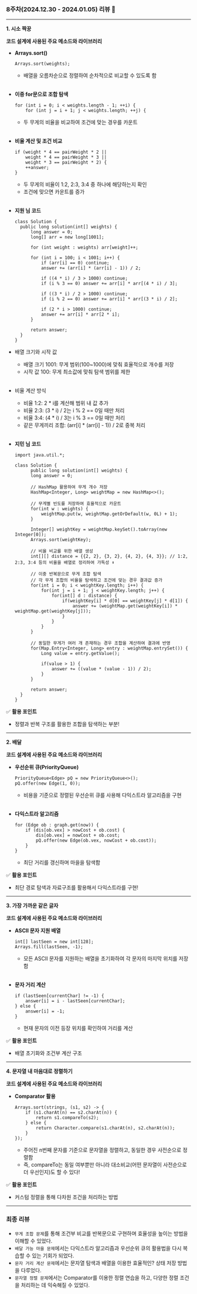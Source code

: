 ### 8주차(2024.12.30 - 2024.01.05) 리뷰 🤔

---

**1. 시소 짝꿍**

**코드 설계에 사용된 주요 메소드와 라이브러리**

- **Arrays.sort()**
  ```
  Arrays.sort(weights);
  ```
  - 배열을 오름차순으로 정렬하여 순차적으로 비교할 수 있도록 함<br><br>

- **이중 for문으로 조합 탐색**
  ```
  for (int i = 0; i < weights.length - 1; ++i) {
      for (int j = i + 1; j < weights.length; ++j) {
  ```
  - 두 무게의 비율을 비교하여 조건에 맞는 경우를 카운트<br><br>

- **비율 계산 및 조건 비교**
  ```
  if (weight * 4 == pairWeight * 2 ||
      weight * 4 == pairWeight * 3 ||
      weight * 3 == pairWeight * 2) {
      ++answer;
  }
  ```
  - 두 무게의 비율이 1:2, 2:3, 3:4 중 하나에 해당하는지 확인
  - 조건에 맞으면 카운트를 증가<br><br>

- **지원 님 코드**
  ```
  class Solution {
    public long solution(int[] weights) {
        long answer = 0;
        long[] arr = new long[1001];

        for (int weight : weights) arr[weight]++;

        for (int i = 100; i < 1001; i++) {
            if (arr[i] == 0) continue;
            answer += (arr[i] * (arr[i] - 1)) / 2;

            if ((4 * i) / 3 > 1000) continue;
            if (i % 3 == 0) answer += arr[i] * arr[(4 * i) / 3];

            if ((3 * i) / 2 > 1000) continue;
            if (i % 2 == 0) answer += arr[i] * arr[(3 * i) / 2];

            if (2 * i > 1000) continue;
            answer += arr[i] * arr[2 * i];
        }

        return answer;
    }
  }
  ```
- 배열 크기와 시작 값
  - 배열 크기 1001: 무게 범위(100~1000)에 맞춰 효율적으로 개수를 저장
  - 시작 값 100: 무게 최소값에 맞춰 탐색 범위를 제한<br><br>

- 비율 계산 방식
  - 비율 1:2: 2 * i를 계산해 범위 내 값 추가
  - 비율 2:3: (3 * i) / 2는 i % 2 == 0일 때만 처리
  - 비율 3:4: (4 * i) / 3는 i % 3 == 0일 때만 처리
  - 같은 무게끼리 조합: (arr[i] * (arr[i] - 1)) / 2로 중복 처리<br><br>

- **지민 님 코드**
  ```
  import java.util.*;

  class Solution {
        public long solution(int[] weights) {
        long answer = 0;

        // HashMap 활용하여 무게 개수 저장
        HashMap<Integer, Long> weightMap = new HashMap<>();
        
        // 무게별 빈도를 저장하여 효율적으로 카운트
        for(int w : weights) {
            weightMap.put(w, weightMap.getOrDefault(w, 0L) + 1);
        }
        
        Integer[] weightKey = weightMap.keySet().toArray(new Integer[0]);
        Arrays.sort(weightKey);
        
        // 비율 비교를 위한 배열 생성
        int[][] distance = {{2, 2}, {3, 2}, {4, 2}, {4, 3}}; // 1:2, 2:3, 3:4 등의 비율을 배열로 정리하여 가독성 ⬆️
        
        // 이중 반복문으로 무게 조합 탐색
        // 각 무게 조합의 비율을 탐색하고 조건에 맞는 경우 결과값 증가
        for(int i = 0; i < weightKey.length; i++) {
            for(int j = i + 1; j < weightKey.length; j++) {
                for(int[] d : distance) {
                    if(weightKey[i] * d[0] == weightKey[j] * d[1]) {
                        answer += (weightMap.get(weightKey[i]) * weightMap.get(weightKey[j]));
                    }
                }
            }
        }
        
        // 동일한 무게가 여러 개 존재하는 경우 조합을 계산하여 결과에 반영
        for(Map.Entry<Integer, Long> entry : weightMap.entrySet()) {
            Long value = entry.getValue();
            
            if(value > 1) {
                answer += ((value * (value - 1)) / 2);
            }
        }
        
        return answer;
    }
  }
  ```

✅ **활용 포인트**
- 정렬과 반복 구조를 활용한 조합을 탐색하는 부분!

---

**2. 배달**

**코드 설계에 사용된 주요 메소드와 라이브러리**

- **우선순위 큐(PriorityQueue)**
  ```
  PriorityQueue<Edge> pQ = new PriorityQueue<>();
  pQ.offer(new Edge(1, 0));
  ```
  - 비용을 기준으로 정렬된 우선순위 큐를 사용해 다익스트라 알고리즘을 구현<br><br>

- **다익스트라 알고리즘**
  ```
  for (Edge ob : graph.get(now)) {
      if (dis[ob.vex] > nowCost + ob.cost) {
          dis[ob.vex] = nowCost + ob.cost;
          pQ.offer(new Edge(ob.vex, nowCost + ob.cost));
      }
  }
  ```
  - 최단 거리를 갱신하며 마을을 탐색함

✅ **활용 포인트**
- 최단 경로 탐색과 자료구조를 활용해서 다익스트라를 구현!

---

**3. 가장 가까운 같은 글자**

**코드 설계에 사용된 주요 메소드와 라이브러리**

- **ASCII 문자 지원 배열**
  ```
  int[] lastSeen = new int[128];
  Arrays.fill(lastSeen, -1);
  ```
  - 모든 ASCII 문자를 지원하는 배열을 초기화하여 각 문자의 마지막 위치를 저장함<br><br>

- **문자 거리 계산**
  ```
  if (lastSeen[currentChar] != -1) {
      answer[i] = i - lastSeen[currentChar];
  } else {
      answer[i] = -1;
  }
  ```
  - 현재 문자의 이전 등장 위치를 확인하여 거리를 계산

✅ **활용 포인트**
- 배열 초기화와 조건부 계산 구조

---

**4. 문자열 내 마음대로 정렬하기**

**코드 설계에 사용된 주요 메소드와 라이브러리**

- **Comparator 활용**
  ```
  Arrays.sort(strings, (s1, s2) -> {
      if (s1.charAt(n) == s2.charAt(n)) {
          return s1.compareTo(s2);
      } else {
          return Character.compare(s1.charAt(n), s2.charAt(n));
      }
  });
  ```
  - 주어진 n번째 문자를 기준으로 문자열을 정렬하고, 동일한 경우 사전순으로 정렬함
  - 즉, compareTo는 동일 여부뿐만 아니라 대소비교(어떤 문자열이 사전순으로 더 우선인지)도 할 수 있다!

✅ **활용 포인트**
- 커스텀 정렬을 통해 다차원 조건을 처리하는 방법

---

### **최종 리뷰**

- `무게 조합 문제`를 통해 조건부 비교를 반복문으로 구현하며 효율성을 높이는 방법을 이해할 수 있었다.
- `배달 가능 마을 문제`에서는 다익스트라 알고리즘과 우선순위 큐의 활용법을 다시 복습할 수 있는 기회가 되었다.
- `문자 거리 계산 문제`에서는 문자열 탐색과 배열을 이용한 효율적인? 상태 저장 방법을 다루었다.
- `문자열 정렬 문제`에서는 Comparator를 이용한 정렬 연습을 하고, 다양한 정렬 조건을 처리하는 데 익숙해질 수 있었다.